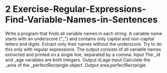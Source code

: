 # 2 Exercise-Regular-Expressions-Find-Variable-Names-in-Sentences
Write a program that finds all variable names in each string. A variable name starts with an underscore ("_") and contains only capital and non-capital letters and digits. Extract only their names without the underscore. Try to do this only with regular expressions.
The output consists of all variable names extracted and printed on a single line, separated by a comma.
Input
The _id and _age variables are both integers.
Output
id,age
Input
Calculate the _area of the _perfectRectangle object.
Output
area,perfectRectangle
